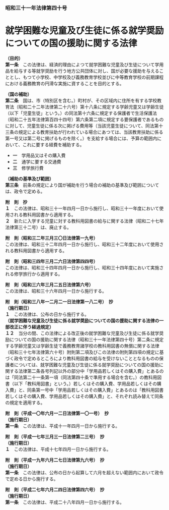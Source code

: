 ### 昭和三十一年法律第四十号  
# 就学困難な児童及び生徒に係る就学奨励についての国の援助に関する法律  
  
**（目的）**  
**第一条**　この法律は、経済的理由によつて就学困難な児童及び生徒について学用品を給与する等就学奨励を行う地方公共団体に対し、国が必要な援助を与えることとし、もつて小学校、中学校及び義務教育学校並びに中等教育学校の前期課程における義務教育の円滑な実施に資することを目的とする。  
  
**（国の補助）**  
**第二条**　国は、市（特別区を含む。）町村が、その区域内に住所を有する学校教育法（昭和二十二年法律第二十六号）第十八条に規定する学齢児童又は学齢生徒（以下「児童生徒」という。）の同法第十六条に規定する保護者で生活保護法（昭和二十五年法律第百四十四号）第六条第二項に規定する要保護者であるものに対して、児童生徒に係る次に掲げる費用等（当該児童生徒について、同法第十三条の規定による教育扶助が行われている場合にあつては、当該教育扶助に係る第一号又は第二号に掲げるものを除く。）を支給する場合には、予算の範囲内において、これに要する経費を補助する。  
* **一**　学用品又はその購入費  
* **二**　通学に要する交通費  
* **三**　修学旅行費  
  
**（補助の基準及び範囲）**  
**第三条**　前条の規定により国が補助を行う場合の補助の基準及び範囲については、政令で定める。  
  
**附　則　抄**  
**１**　この法律は、昭和三十一年四月一日から施行し、昭和三十一年度において使用される教科用図書から適用する。  
**２**　新たに入学する児童に対する教科用図書の給与に関する法律（昭和二十七年法律第三十二号）は、廃止する。  
  
**附　則（昭和三二年三月三〇日法律第一九号）**  
この法律は、昭和三十二年四月一日から施行し、昭和三十二年度において使用される教科用図書から適用する。  
  
**附　則（昭和三四年三月二六日法律第四四号）**  
この法律は、昭和三十四年四月一日から施行し、昭和三十四年度において実施される修学旅行から適用する。  
  
**附　則（昭和三六年三月二五日法律第六号）**  
この法律は、昭和三十六年四月一日から施行する。  
  
**附　則（昭和三八年一二月二一日法律第一八二号）　抄**  
**（施行期日）**  
**１**　この法律は、公布の日から施行する。  
**（就学困難な児童及び生徒に係る就学奨励についての国の援助に関する法律の一部改正に伴う経過規定）**  
**１２**　当分の間、この法律による改正後の就学困難な児童及び生徒に係る就学奨励についての国の援助に関する法律（昭和三十一年法律第四十号）第二条に規定する学齢児童又は学齢生徒で義務教育諸学校の教科用図書の無償に関する法律（昭和三十七年法律第六十号）附則第二項及びこの法律の附則第四項の規定に基づく政令で定めるところにより教科用図書の給与を受けないこととなるものの保護者については、就学困難な児童及び生徒に係る就学奨励についての国の援助に関する法律第二条各号列記以外の部分中「学用品若しくはその購入費」とあるのは「同法第二十一条第一項（同法第四十条で準用する場合を含む。）の教科用図書（以下「教科用図書」という。）若しくはその購入費、学用品若しくはその購入費」と、同条第一号中「学用品若しくはその購入費」とあるのは「教科用図書若しくはその購入費、学用品若しくはその購入費」と、それぞれ読み替えて同条の規定を適用する。  
  
**附　則（平成一〇年六月一二日法律第一〇一号）　抄**  
**（施行期日）**  
**第一条**　この法律は、平成十一年四月一日から施行する。  
  
**附　則（平成一七年三月三一日法律第二三号）　抄**  
**（施行期日）**  
**１**　この法律は、平成十七年四月一日から施行する。  
  
**附　則（平成一九年六月二七日法律第九六号）　抄**  
**（施行期日）**  
**第一条**　この法律は、公布の日から起算して六月を超えない範囲内において政令で定める日から施行する。  
  
**附　則（平成二七年六月二四日法律第四六号）　抄**  
**（施行期日）**  
**第一条**　この法律は、平成二十八年四月一日から施行する。  
  
